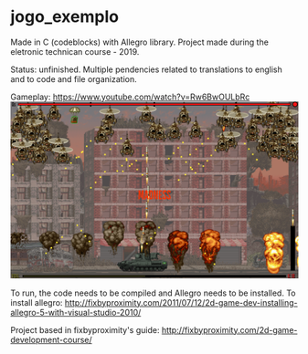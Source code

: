 # jogo_exemplo
 Made in C (codeblocks) with Allegro library.
 Project made during the eletronic technican course - 2019.

 Status: unfinished.
 Multiple pendencies related to translations to english and to code and file organization.

Gameplay: https://www.youtube.com/watch?v=Rw6BwOULbRc
<img src="gameplay_example.png" width="600">

 To run, the code needs to be compiled and Allegro needs to be installed.
 To install allegro: http://fixbyproximity.com/2011/07/12/2d-game-dev-installing-allegro-5-with-visual-studio-2010/
 
 Project based in fixbyproximity's guide:
 http://fixbyproximity.com/2d-game-development-course/
